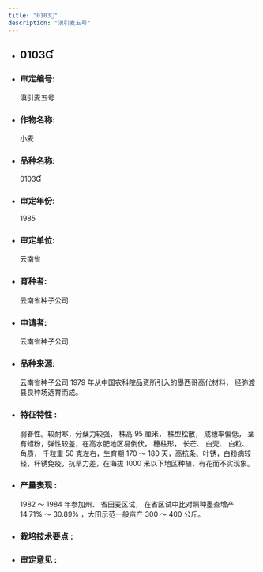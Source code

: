 ```yaml
---
title: "0103"
description: "滇引麦五号"
---
```

* ## 0103
* ###  审定编号:  
   滇引麦五号

*  ### 作物名称:  
   小麦

*   ###  品种名称: 
    0103

*   ### 审定年份: 
    1985

*   ### 审定单位:  
    云南省

*   ### 育种者:  
    云南省种子公司

*   ### 申请者:  
    云南省种子公司

*   ### 品种来源:  
     云南省种子公司 1979 年从中国农科院品资所引入的墨西哥高代材料， 经弥渡县良种场选育而成。

*   ### 特征特性 : 
    弱春性。较耐寒，分蘖力较强， 株高 95 厘米， 株型松散， 成穗率偏低， 茎有蜡粉，弹性较差，在高水肥地区易倒伏， 穗柱形， 长芒、 白壳、 白粒、 角质， 千粒重 50 克左右，生育期 170 ～ 180 天，高抗条、叶锈，白粉病较轻，秆锈免疫，抗旱力差，在海拔 1000 米以下地区种植，有花而不实现象。 

*   ### 产量表现 : 
    1982 ～ 1984 年参加州、 省田麦区试， 在省区试中比对照种墨查增产 14.71% ～ 30.89% ，大田示范一般亩产 300 ～ 400 公斤。

*   ### 栽培技术要点 : 
    

*   ### 审定意见 : 
    
